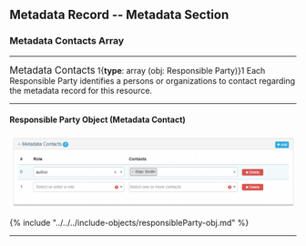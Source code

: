 ## Metadata Record -- Metadata Section
### Metadata Contacts Array
---

<span class="md-panel" style="font-size: larger">Metadata Contacts</span> <i class="fa fa-asterisk required" title="Required"> </i> 1{**type**: array (obj: <span class="md-panel">Responsible Party</span>)}1 Each <span class="md-panel">Responsible Party</span> identifies a persons or organizations to contact regarding the metadata record for this resource.

---

#### Responsible Party Object (Metadata Contact)

![Metadata Contacts Panel](/assets/reference/edit-objects/metadata/contacts-metadata.png)

{% include "../../../include-objects/responsibleParty-obj.md" %}

---
